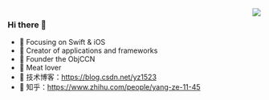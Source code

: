 <img align="right" src="https://github-readme-stats.vercel.app/api?username=yz1523&show_icons=true&icon_color=CE1D2D&text_color=718096&bg_color=ffffff&hide_title=true" />

### Hi there 👋
- :orange_book: Focusing on Swift & iOS
- :hammer: Creator of applications and frameworks
- :ram: Founder the ObjCCN
- :meat_on_bone: Meat lover
- :orange_book: 技术博客：https://blog.csdn.net/yz1523
- :hammer: 知乎：https://www.zhihu.com/people/yang-ze-11-45

<!--
**yz1523/yz1523** is a ✨ _special_ ✨ repository because its `README.md` (this file) appears on your GitHub profile.

Here are some ideas to get you started:

- 🔭 I’m currently working on ...
- 🌱 I’m currently learning ...
- 👯 I’m looking to collaborate on ...
- 🤔 I’m looking for help with ...
- 💬 Ask me about ...
- 📫 How to reach me: ...
- 😄 Pronouns: ...
- ⚡ Fun fact: ...
-->


